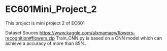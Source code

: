 # EC601Mini_Project_2
This project is mini project 2 of EC601

Dataset Souces:https://www.kaggle.com/alxmamaev/flowers-recognition#flowers.zip
Train_CNN.py is based on a CNN model which can achieve a accuracy of more than 85%.
